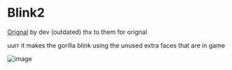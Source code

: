 # Blink2

[Orignal](https://github.com/developer9998/DevBlinkMod) by dev (outdated) thx to them for orignal

uurr it makes the gorilla blink using the unused extra faces that are in game

![image](https://github.com/user-attachments/assets/385ac0d4-fb4f-449a-abf9-a3f8a3116a42)
